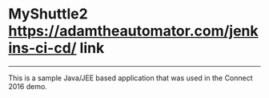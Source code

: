# MyShuttle2    https://adamtheautomator.com/jenkins-ci-cd/   link
-------------

This is a sample Java/JEE based application that was used in the Connect 2016 demo. 
